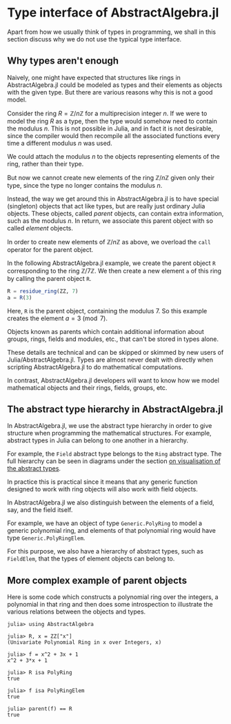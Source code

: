 # Type interface of AbstractAlgebra.jl

Apart from how we usually think of types in programming, we shall in this
section discuss why we do not use the typical type interface.

## Why types aren't enough

Naively, one might have expected that structures like rings in
AbstractAlgebra.jl could be modeled as types and their elements as objects with
the given type. But there are various reasons why this is not a good model.

Consider the ring $R = \mathbb{Z}/n\mathbb{Z}$ for a multiprecision integer $n$. If we
were to model the ring $R$ as a type, then the type would somehow need to contain the
modulus $n$. This is not possible in Julia, and in fact it is not desirable, since the
compiler would then recompile all the associated functions every time a different
modulus $n$ was used.

We could attach the modulus $n$ to the objects representing elements of the ring,
rather than their type.

But now we cannot create new elements of the ring $\mathbb{Z}/n\mathbb{Z}$ given only
their type, since the type no longer contains the modulus $n$.

Instead, the way we get around this in AbstractAlgebra.jl is to have special (singleton)
objects that act like types, but are really just ordinary Julia objects. These objects,
called *parent* objects, can contain extra information, such as the modulus $n$.
In return, we associate this parent object with so called *element* objects.

In order to create new elements of $\mathbb{Z}/n\mathbb{Z}$ as above, we overload the
`call` operator for the parent object.

In the following AbstractAlgebra.jl example, we create the parent object `R`
corresponding to the ring $\mathbb{Z}/7\mathbb{Z}$. We then create a new element `a`
of this ring by calling the parent object `R`.

```julia
R = residue_ring(ZZ, 7)
a = R(3)
```

Here, `R` is the parent object, containing the modulus $7$. So this example creates
the element $a = 3 \pmod{7}$.

Objects known as parents which contain additional information about groups, rings, fields and
modules, etc., that can't be stored in types alone.

These details are technical and can be skipped or skimmed by new users of
Julia/AbstractAlgebra.jl. Types are almost never dealt with directly when scripting
AbstractAlgebra.jl to do mathematical computations.

In contrast, AbstractAlgebra.jl developers will want to know how we model mathematical
objects and their rings, fields, groups, etc.

## The abstract type hierarchy in AbstractAlgebra.jl

In AbstractAlgebra.jl, we use the abstract type hierarchy in order to give
structure when programming the mathematical structures. For example, abstract
types in Julia can belong to one another in a hierarchy.

For example, the `Field` abstract type belongs to the
`Ring` abstract type. The full hierarchy can be seen in diagrams
under the section [on visualisation of the abstract types](visualizing_types.md).

In practice this is practical since it means that any generic function designed
to work with ring objects will also work with field objects.

In AbstractAlgebra.jl we also distinguish between the elements of a field, say, and
the field itself.

For example, we have an object of type `Generic.PolyRing` to model a generic
polynomial ring, and elements of that polynomial ring would have
type `Generic.PolyRingElem`.

For this purpose, we also have a hierarchy of abstract types, such as `FieldElem`, that
the types of element objects can belong to.

## More complex example of parent objects

Here is some code which constructs a polynomial ring over the integers, a
polynomial in that ring and then does some introspection to illustrate the
various relations between the objects and types.

```jldoctest
julia> using AbstractAlgebra

julia> R, x = ZZ["x"]
(Univariate Polynomial Ring in x over Integers, x)

julia> f = x^2 + 3x + 1
x^2 + 3*x + 1

julia> R isa PolyRing
true

julia> f isa PolyRingElem
true

julia> parent(f) == R
true
```
